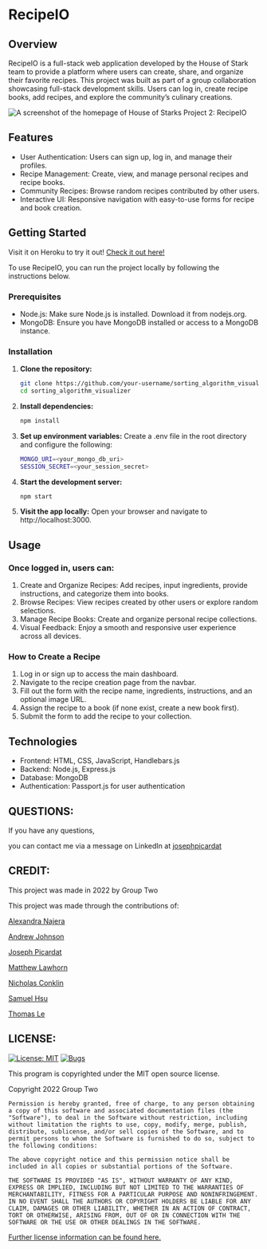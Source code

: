 # RecipeIO

## Overview

RecipeIO is a full-stack web application developed by the House of Stark team to provide a platform where users can create, share, and organize their favorite recipes. This project was built as part of a group collaboration showcasing full-stack development skills. Users can log in, create recipe books, add recipes, and explore the community’s culinary creations.

<img src='./public/images/6-10-22_RIOscreenshot.png' alt='A screenshot of the homepage of House of Starks Project 2: RecipeIO'/>


## Features

- User Authentication: Users can sign up, log in, and manage their profiles.
- Recipe Management: Create, view, and manage personal recipes and recipe books.
- Community Recipes: Browse random recipes contributed by other users.
- Interactive UI: Responsive navigation with easy-to-use forms for recipe and book creation.


## Getting Started

Visit it on Heroku to try it out! <a target="_blank" rel="noopener noreferrer" href="https://recipeio-project2.herokuapp.com/login">Check it out here!</a>

To use RecipeIO, you can run the project locally by following the instructions below.

### Prerequisites

- Node.js: Make sure Node.js is installed. Download it from nodejs.org.
- MongoDB: Ensure you have MongoDB installed or access to a MongoDB instance.

### Installation

1. **Clone the repository:**

    ```bash
    git clone https://github.com/your-username/sorting_algorithm_visualizer.git
    cd sorting_algorithm_visualizer
    ```

2. **Install dependencies:**

    ```bash
    npm install
    ```
3. **Set up environment variables:**
Create a .env file in the root directory and configure the following:

    ```bash
    MONGO_URI=<your_mongo_db_uri>
    SESSION_SECRET=<your_session_secret>
    ```

4.	**Start the development server:**
    ```bash
    npm start
    ```

5.	**Visit the app locally:**
    Open your browser and navigate to http://localhost:3000.


## Usage

### Once logged in, users can:

1.	Create and Organize Recipes: Add recipes, input ingredients, provide instructions, and categorize them into books.
2.	Browse Recipes: View recipes created by other users or explore random selections.
3.	Manage Recipe Books: Create and organize personal recipe collections.
4.	Visual Feedback: Enjoy a smooth and responsive user experience across all devices.

### How to Create a Recipe

1.	Log in or sign up to access the main dashboard.
2.	Navigate to the recipe creation page from the navbar.
3.	Fill out the form with the recipe name, ingredients, instructions, and an optional image URL.
4.	Assign the recipe to a book (if none exist, create a new book first).
5.	Submit the form to add the recipe to your collection.

## Technologies

-	Frontend: HTML, CSS, JavaScript, Handlebars.js
-	Backend: Node.js, Express.js
-	Database: MongoDB
-	Authentication: Passport.js for user authentication

## QUESTIONS:

If you have any questions,

you can contact me via a message on LinkedIn at [josephpicardat](https://www.linkedin.com/in/josephpicardat/)

## CREDIT:

This project was made in 2022 by Group Two

This project was made through the contributions of:


<a target="_blank" rel="noopener noreferrer" href="https://github.com/alexyn26">Alexandra Najera</a>

<a target="_blank" rel="noopener noreferrer" href="https://github.com/Chueg">Andrew Johnson</a>

<a target="_blank" rel="noopener noreferrer" href="https://github.com/josephpicardat">Joseph Picardat</a>

<a target="_blank" rel="noopener noreferrer" href="https://github.com/Lawhornmatt">Matthew Lawhorn</a>

<a target="_blank" rel="noopener noreferrer" href="https://github.com/RelentlessNC">Nicholas Conklin</a>

<a target="_blank" rel="noopener noreferrer" href="https://github.com/sky19930112">Samuel Hsu</a>

<a target="_blank" rel="noopener noreferrer" href="https://github.com/Thomasple13">Thomas Le</a>


## LICENSE:

  [![License: MIT](https://img.shields.io/badge/License-MIT-yellow.svg)](https://opensource.org/licenses/MIT)
  [![Bugs](https://img.shields.io/github/issues/Lawhornmatt/RecipeIO/bug.svg)](https://github.com/Lawhornmatt/RecipeIO/issues)

This program is copyrighted under the MIT open source license.

Copyright 2022 Group Two

    Permission is hereby granted, free of charge, to any person obtaining a copy of this software and associated documentation files (the "Software"), to deal in the Software without restriction, including without limitation the rights to use, copy, modify, merge, publish, distribute, sublicense, and/or sell copies of the Software, and to permit persons to whom the Software is furnished to do so, subject to the following conditions:
    
    The above copyright notice and this permission notice shall be included in all copies or substantial portions of the Software.
    
    THE SOFTWARE IS PROVIDED "AS IS", WITHOUT WARRANTY OF ANY KIND, EXPRESS OR IMPLIED, INCLUDING BUT NOT LIMITED TO THE WARRANTIES OF MERCHANTABILITY, FITNESS FOR A PARTICULAR PURPOSE AND NONINFRINGEMENT. IN NO EVENT SHALL THE AUTHORS OR COPYRIGHT HOLDERS BE LIABLE FOR ANY CLAIM, DAMAGES OR OTHER LIABILITY, WHETHER IN AN ACTION OF CONTRACT, TORT OR OTHERWISE, ARISING FROM, OUT OF OR IN CONNECTION WITH THE SOFTWARE OR THE USE OR OTHER DEALINGS IN THE SOFTWARE.

[Further license information can be found here.](https://opensource.org/licenses/MIT)

